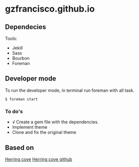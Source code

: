 gzfrancisco.github.io
=====================

## Dependecies

Tools:

* Jekill
* Sass
* Bourbon
* Foreman

## Developer mode

To run the developer mode, in terminal run foreman with all task.

    $ foreman start

### To do's

* √ Create a gem file with the dependencies.
* Implement theme
* Clone and fix the original theme


## Based on

[Herring cove](http://arnp.github.io/herring-cove/)
[Herring cove github](https://github.com/arnp/herring-cove)
